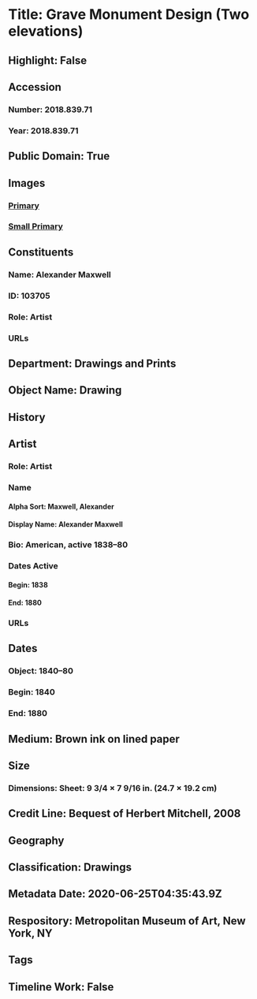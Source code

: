 # Title: Grave Monument Design (Two elevations)
## Highlight: False
## Accession
### Number: 2018.839.71
### Year: 2018.839.71
## Public Domain: True
## Images
### [Primary](https://images.metmuseum.org/CRDImages/dp/original/DP885389.jpg)
### [Small Primary](https://images.metmuseum.org/CRDImages/dp/web-large/DP885389.jpg)
## Constituents
### Name: Alexander Maxwell
### ID: 103705
### Role: Artist
### URLs
## Department: Drawings and Prints
## Object Name: Drawing
## History
## Artist
### Role: Artist
### Name
#### Alpha Sort: Maxwell, Alexander
#### Display Name: Alexander Maxwell
### Bio: American, active 1838–80
### Dates Active
#### Begin: 1838
#### End: 1880
### URLs
## Dates
### Object: 1840–80
### Begin: 1840
### End: 1880
## Medium: Brown ink on lined paper
## Size
### Dimensions: Sheet: 9 3/4 × 7 9/16 in. (24.7 × 19.2 cm)
## Credit Line: Bequest of Herbert Mitchell, 2008
## Geography
## Classification: Drawings
## Metadata Date: 2020-06-25T04:35:43.9Z
## Respository: Metropolitan Museum of Art, New York, NY
## Tags
## Timeline Work: False